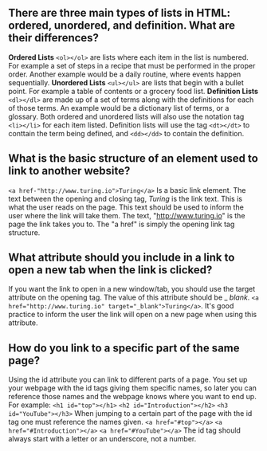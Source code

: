 ## There are three main types of lists in HTML: ordered, unordered, and definition. What are their differences? ##
  **Ordered Lists**  `<ol></ol>` are lists where each item in the list is numbered. For example a set of steps in a recipe that must be performed in the proper order. Another example would be a daily routine, where events happen sequentially. **Unordered Lists** `<ul></ul>` are lists that begin with a bullet point. For example a table of contents or a grocery food list. **Definition Lists** `<dl></dl>` are made up of a set of terms along with the definitions for each of those terms. An example would be a dictionary list of terms, or a glossary. Both ordered and unordered lists will also use the notation tag `<li></li>` for each item listed. Definition lists will use the tag `<dt></dt>` to conttain the term being defined, and `<dd></dd>` to contain the definition.

## What is the basic structure of an element used to link to another website? ##
  `<a href-"http://www.turing.io">Turing</a>` Is a basic link element. The text between the opening and closing <a> tag, *Turing* is the link text. This is what the user reads on the page. This text should be used to inform the user where the link will take them. The text, "http://www.turing.io" is the page the link takes you to. The "a href" is simply the opening link tag structure.

## What attribute should you include in a link to open a new tab when the link is clicked? ##
  If you want the link to open in a new window/tab, you should use the target attribute on the opening <a> tag. The value of this attribute should be _ _blank_.
  `<a href="http://www.turing.io" target="_blank">Turing</a>`. It's good practice to inform the user the link will open on a new page when using this attribute.

## How do you link to a specific part of the same page? ##
  Using the id attribute you can link to different parts of a page. You set up your webpage with the id tags giving them specific names, so later you can reference those names and the webpage knows where you want to end up. For example:
  `<h1 id="top"></h1>` `<h2 id="Introduction"></h2>` `<h3 id="YouTube"></h3>`
  When jumping to a certain part of the page with the id tag one must reference the names given.
  `<a href="#top"></a>` `<a href="#Introduction"></a>` `<a href="#YouTube"></a>`
  The id tag should always start with a letter or an underscore, not a number. 
